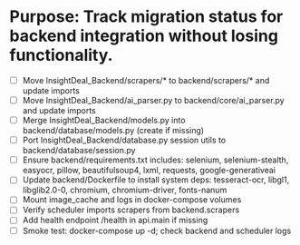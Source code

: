 # Purpose: Track migration status for backend integration without losing functionality.

- [ ] Move InsightDeal_Backend/scrapers/* to backend/scrapers/* and update imports
- [ ] Move InsightDeal_Backend/ai_parser.py to backend/core/ai_parser.py and update imports
- [ ] Merge InsightDeal_Backend/models.py into backend/database/models.py (create if missing)
- [ ] Port InsightDeal_Backend/database.py session utils to backend/database/session.py
- [ ] Ensure backend/requirements.txt includes: selenium, selenium-stealth, easyocr, pillow, beautifulsoup4, lxml, requests, google-generativeai
- [ ] Update backend/Dockerfile to install system deps: tesseract-ocr, libgl1, libglib2.0-0, chromium, chromium-driver, fonts-nanum
- [ ] Mount image_cache and logs in docker-compose volumes
- [ ] Verify scheduler imports scrapers from backend.scrapers
- [ ] Add health endpoint /health in api.main if missing
- [ ] Smoke test: docker-compose up -d; check backend and scheduler logs
